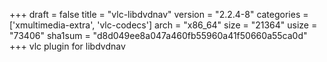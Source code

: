 +++
draft = false
title = "vlc-libdvdnav"
version = "2.2.4-8"
categories = ['xmultimedia-extra', 'vlc-codecs']
arch = "x86_64"
size = "21364"
usize = "73406"
sha1sum = "d8d049ee8a047a460fb55960a41f50660a55ca0d"
+++
vlc plugin for libdvdnav